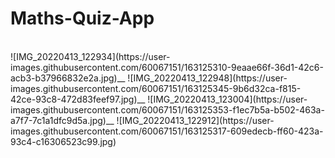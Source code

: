 # Maths-Quiz-App
<br>
![IMG_20220413_122934](https://user-images.githubusercontent.com/60067151/163125310-9eaae66f-36d1-42c6-acb3-b37966832e2a.jpg)__
![IMG_20220413_122948](https://user-images.githubusercontent.com/60067151/163125345-9b6d32ca-f815-42ce-93c8-472d83feef97.jpg)__
![IMG_20220413_123004](https://user-images.githubusercontent.com/60067151/163125353-f1ec7b5a-b502-463a-a7f7-7c1a1dfc9d5a.jpg)__
![IMG_20220413_122912](https://user-images.githubusercontent.com/60067151/163125317-609edecb-ff60-423a-93c4-c16306523c99.jpg)
